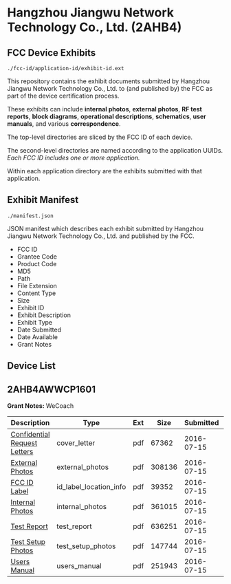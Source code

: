 # Hangzhou Jiangwu Network Technology Co., Ltd. (2AHB4)
## FCC Device Exhibits

```
./fcc-id/application-id/exhibit-id.ext
```

This repository contains the exhibit documents submitted by Hangzhou Jiangwu Network Technology Co., Ltd. to (and published by) the FCC as part of the device certification process.

These exhibits can include **internal photos**, **external photos**, **RF test reports**, **block diagrams**, **operational descriptions**, **schematics**, **user manuals**, and various **correspondence**.

The top-level directories are sliced by the FCC ID of each device.

The second-level directories are named according to the application UUIDs. *Each FCC ID includes one or more application.*

Within each application directory are the exhibits submitted with that application. 

## Exhibit Manifest

```
./manifest.json
```

JSON manifest which describes each exhibit submitted by Hangzhou Jiangwu Network Technology Co., Ltd. and published by the FCC.

- FCC ID
- Grantee Code
- Product Code
- MD5
- Path
- File Extension
- Content Type
- Size
- Exhibit ID
- Exhibit Description
- Exhibit Type
- Date Submitted
- Date Available
- Grant Notes

## Device List
## 2AHB4AWWCP1601
**Grant Notes:** WeCoach

| Description | Type | Ext | Size | Submitted | Available |
| ----------- | ---- | --- | ---- | --------- | --------- |
| [Confidential Request Letters](2AHB4AWWCP1601/2a2eb54107105e3b1f69fd8a52a737f1/3065384.pdf) | cover_letter | pdf | 67362 | 2016-07-15 | 2016-07-15 |
| [External Photos](2AHB4AWWCP1601/2a2eb54107105e3b1f69fd8a52a737f1/3065385.pdf) | external_photos | pdf | 308136 | 2016-07-15 | 2016-07-15 |
| [FCC ID Label](2AHB4AWWCP1601/2a2eb54107105e3b1f69fd8a52a737f1/3065386.pdf) | id_label_location_info | pdf | 39352 | 2016-07-15 | 2016-07-15 |
| [Internal Photos](2AHB4AWWCP1601/2a2eb54107105e3b1f69fd8a52a737f1/3065387.pdf) | internal_photos | pdf | 361015 | 2016-07-15 | 2016-07-15 |
| [Test Report](2AHB4AWWCP1601/2a2eb54107105e3b1f69fd8a52a737f1/3065390.pdf) | test_report | pdf | 636251 | 2016-07-15 | 2016-07-15 |
| [Test Setup Photos](2AHB4AWWCP1601/2a2eb54107105e3b1f69fd8a52a737f1/3065391.pdf) | test_setup_photos | pdf | 147744 | 2016-07-15 | 2016-07-15 |
| [Users Manual](2AHB4AWWCP1601/2a2eb54107105e3b1f69fd8a52a737f1/3065392.pdf) | users_manual | pdf | 251943 | 2016-07-15 | 2016-07-15 |
